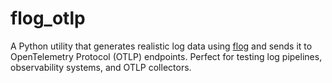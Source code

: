 # flog_otlp
A Python utility that generates realistic log data using [flog](https://github.com/mingrammer/flog) and sends it to OpenTelemetry Protocol (OTLP) endpoints. Perfect for testing log pipelines, observability systems, and OTLP collectors.
